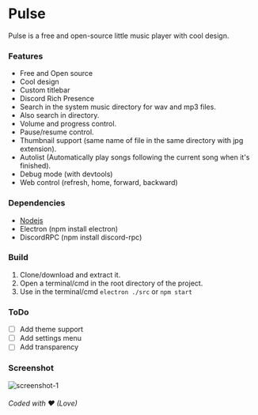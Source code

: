 # Pulse
Pulse is a free and open-source little music player with cool design.   

### Features
- Free and Open source
- Cool design
- Custom titlebar
- Discord Rich Presence
- Search in the system music directory for wav and mp3 files.
- Also search in directory.
- Volume and progress control.
- Pause/resume control.
- Thumbnail support (same name of file in the same directory with jpg extension).
- Autolist (Automatically play songs following the current song when it's finished).
- Debug mode (with devtools)
- Web control (refresh, home, forward, backward)

### Dependencies
- [Nodejs](https://nodejs.org/es/)
- Electron (npm install electron)
- DiscordRPC (npm install discord-rpc)

### Build
1) Clone/download and extract it.
2) Open a terminal/cmd in the root directory of the project.
3) Use in the terminal/cmd `electron ./src` or `npm start`

### ToDo
* [ ] Add theme support  
* [ ] Add settings menu  
* [ ] Add transparency  

### Screenshot
![screenshot-1](https://i.imgur.com/U2m6eft.png)

###### Coded with ❤️ (Love)
